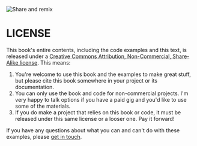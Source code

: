 ![Share and remix](images/license.jpg)

# LICENSE

This book's entire contents, including the code examples and this text, is released under a [Creative Commons Attribution, Non-Commercial, Share-Alike license](http://creativecommons.org/licenses/by-nc-sa/3.0/). This means:

1. You're welcome to use this book and the examples to make great stuff, but please cite this book somewhere in your project or its documentation.
2. You can only use the book and code for non-commercial projects. I'm very happy to talk options if you have a paid gig and you'd like to use some of the materials.
3. If you do make a project that relies on this book or code, it must be released under this same license or a looser one. Pay it forward!

If you have any questions about what you can and can't do with these examples, please [get in touch](mailto:mail@jeffreythompson.org).
